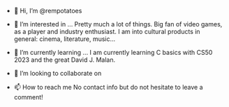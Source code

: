 - 👋 Hi, I’m @rempotatoes

- 👀 I’m interested in ...
Pretty much a lot of things. Big fan of video games, as a player and industry enthusiast. I am into cultural products in general: cinema, literature, music...

- 🌱 I’m currently learning ...
I am currently learning C basics with CS50 2023 and the great David J. Malan.

- 💞️ I’m looking to collaborate on

- 📫 How to reach me
No contact info but do not hesitate to leave a comment!
